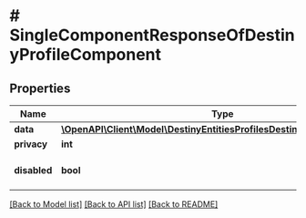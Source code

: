 # # SingleComponentResponseOfDestinyProfileComponent

## Properties

Name | Type | Description | Notes
------------ | ------------- | ------------- | -------------
**data** | [**\OpenAPI\Client\Model\DestinyEntitiesProfilesDestinyProfileComponent**](DestinyEntitiesProfilesDestinyProfileComponent.md) |  | [optional]
**privacy** | **int** |  | [optional]
**disabled** | **bool** | If true, this component is disabled. | [optional]

[[Back to Model list]](../../README.md#models) [[Back to API list]](../../README.md#endpoints) [[Back to README]](../../README.md)
